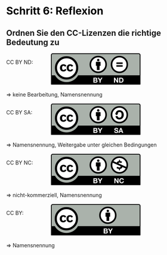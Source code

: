 <h1 style="color:#000000">Schritt 6: Reflexion</h1>
<link rel="stylesheet" href="https://cdnjs.cloudflare.com/ajax/libs/font-awesome/4.7.0/css/font-awesome.min.css">

<h2>Ordnen Sie den CC-Lizenzen die richtige Bedeutung zu</h2>

<div class="dragdropContainer">
	<p style="float:left;line-height:20px;vertical-align:middle;width:120px;display:inline-block;">CC BY ND: </p>
	<div class="dropzone"><img id="drag1" src="images/creative-commons_cc-by-nd.svg" draggable="true"></div>
	<div class="dropzone"></div>
	<p style="float:left;line-height:20px;vertical-align:middle;display:inline-block;">=> keine Bearbeitung, Namensnennung</p>
</div>
<br style="clear:both;">
<div class="dragdropContainer">
	<p style="float:left;line-height:20px;vertical-align:middle;width:120px;">CC BY SA: </p>
	<div class="dropzone">
		<img id="drag2" src="images/creative-commons_cc-by-sa.svg" draggable="true">
	</div>
	<div class="dropzone" style="margin-right:40px;">
	</div>
	<p style="float:left;line-height:20px;vertical-align:middle;">=> Namensnennung, Weitergabe unter gleichen Bedingungen</p>
</div>
<br style="clear:both;">
<div class="dragdropContainer">
	<p style="float:left;line-height:20px;vertical-align:middle;width:120px;">CC BY NC: </p>
	<div class="dropzone">
		<img id="drag3" src="images/creative-commons_cc-by-nc.svg" draggable="true">
	</div>
	<div class="dropzone">
	</div>
	<p style="float:left;line-height:20px;vertical-align:middle;">=> nicht-kommerziell, Namensnennung</p>
</div>
<br style="clear:both;">
<div class="dragdropContainer">
	<p style="float:left;line-height:20px;vertical-align:middle;width:120px;">CC BY: </p>
	<div class="dropzone">
		<img id="drag4" src="images/creative-commons_cc-by.svg" draggable="true">
	</div>
	<div class="dropzone">
	</div>
	<p style="float:left;line-height:20px;vertical-align:middle;">=> Namensnennung</p>
</div>
<br style="clear:both">

<script>
function ziehen(ev) {
	ev.dataTransfer.setData('text', ev.target.id);
}
function ablegenErlauben(ev) {
	ev.preventDefault();
}
function ablegen(ev) {
	ev.preventDefault();
	var data = ev.dataTransfer.getData('text');
	var target = ev.target;
	while (" " + target.className + " ".indexOf(" zielzone ") == -1) {
	    target = target.parentNode;
	}
	target.appendChild(document.getElementById(data));
}
window.addEventListener("load", function () {
	var elms = document.querySelectorAll(".dropzone");
	for (var i = 0; i < elms.length; i++) {
		var zielzone = elms[i];
		zielzone.addEventListener("drop", ablegen);
		zielzone.addEventListener("dragover", ablegenErlauben);
	};
	elms = document.querySelectorAll("[draggable=true]")
	for (var i = 0; i < elms.length; i++) {
		var draggable = elms[i];
		draggable.addEventListener("dragstart", ziehen);
	};
});
</script>
